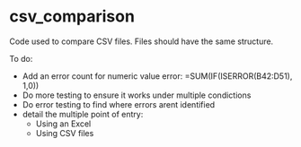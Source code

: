 # csv_comparison
Code used to compare CSV files. Files should have the same structure.


To do:
* Add an error count for numeric value error: =SUM(IF(ISERROR(B42:D51), 1,0))
* Do more testing to ensure it works under multiple condictions
* Do error testing to find where errors arent identified
* detail the multiple point of entry:
    * Using an Excel
    * Using CSV files
